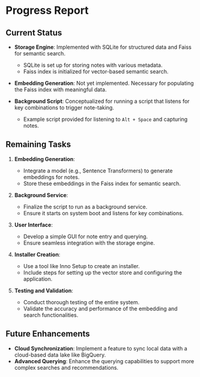 # Progress Report

## Current Status

- **Storage Engine**: Implemented with SQLite for structured data and Faiss for semantic search.
  - SQLite is set up for storing notes with various metadata.
  - Faiss index is initialized for vector-based semantic search.

- **Embedding Generation**: Not yet implemented. Necessary for populating the Faiss index with meaningful data.

- **Background Script**: Conceptualized for running a script that listens for key combinations to trigger note-taking.
  - Example script provided for listening to `Alt + Space` and capturing notes.

## Remaining Tasks

1. **Embedding Generation**:
   - Integrate a model (e.g., Sentence Transformers) to generate embeddings for notes.
   - Store these embeddings in the Faiss index for semantic search.

2. **Background Service**:
   - Finalize the script to run as a background service.
   - Ensure it starts on system boot and listens for key combinations.

3. **User Interface**:
   - Develop a simple GUI for note entry and querying.
   - Ensure seamless integration with the storage engine.

4. **Installer Creation**:
   - Use a tool like Inno Setup to create an installer.
   - Include steps for setting up the vector store and configuring the application.

5. **Testing and Validation**:
   - Conduct thorough testing of the entire system.
   - Validate the accuracy and performance of the embedding and search functionalities.

## Future Enhancements

- **Cloud Synchronization**: Implement a feature to sync local data with a cloud-based data lake like BigQuery.
- **Advanced Querying**: Enhance the querying capabilities to support more complex searches and recommendations.

 